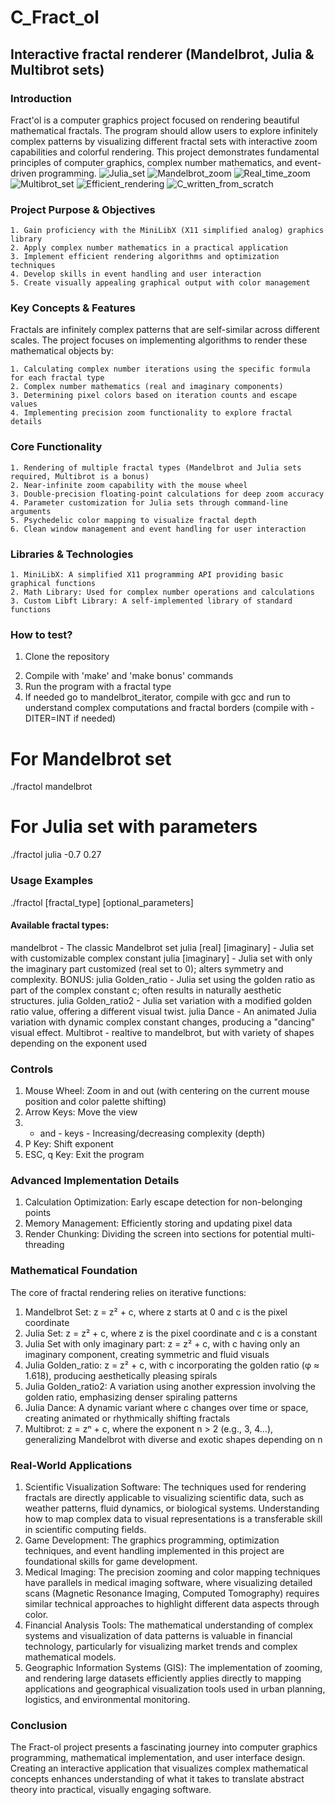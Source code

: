 # C_Fract_ol
## Interactive fractal renderer (Mandelbrot, Julia &amp; Multibrot sets)

### Introduction
Fract'ol is a computer graphics project focused on rendering beautiful mathematical fractals. The program should allow users to explore infinitely complex patterns by visualizing different fractal sets with interactive zoom capabilities and colorful rendering. This project demonstrates fundamental principles of computer graphics, complex number mathematics, and event-driven programming.
![Julia_set](images/julia_set.png)
![Mandelbrot_zoom](images/mandelbrot_zoom.png)
![Real_time_zoom](images/real_time_zoom.png)
![Multibrot_set](images/multibrot_set.png)
![Efficient_rendering](images/efficient_rendering.png)
![C_written_from_scratch](images/c_written_from_scratch.png)

### Project Purpose & Objectives
    1. Gain proficiency with the MiniLibX (X11 simplified analog) graphics library
    2. Apply complex number mathematics in a practical application
    3. Implement efficient rendering algorithms and optimization techniques
    4. Develop skills in event handling and user interaction
    5. Create visually appealing graphical output with color management

### Key Concepts & Features
Fractals are infinitely complex patterns that are self-similar across different scales. The project focuses on implementing algorithms to render these mathematical objects by:

    1. Calculating complex number iterations using the specific formula for each fractal type
    2. Complex number mathematics (real and imaginary components)
    3. Determining pixel colors based on iteration counts and escape values
    4. Implementing precision zoom functionality to explore fractal details

### Core Functionality
    1. Rendering of multiple fractal types (Mandelbrot and Julia sets required, Multibrot is a bonus)
    2. Near-infinite zoom capability with the mouse wheel
    3. Double-precision floating-point calculations for deep zoom accuracy
    4. Parameter customization for Julia sets through command-line arguments
    5. Psychedelic color mapping to visualize fractal depth
    6. Clean window management and event handling for user interaction

### Libraries & Technologies
    1. MiniLibX: A simplified X11 programming API providing basic graphical functions
    2. Math Library: Used for complex number operations and calculations
    3. Custom Libft Library: A self-implemented library of standard functions

### How to test?
1. Clone the repository
<!--2. Clone the Libft repository https://github.com/gtretiak/C_libft
3. Clone the Minilibx (linux) repository https://github.com/42paris/minilibx-linux-->
2. Compile with 'make' and 'make bonus' commands
3. Run the program with a fractal type
4. If needed go to mandelbrot_iterator, compile with gcc and run to understand complex computations and fractal borders (compile with -DITER=INT if needed) 
# For Mandelbrot set
./fractol mandelbrot

# For Julia set with parameters
./fractol julia -0.7 0.27

### Usage Examples
./fractol [fractal_type] [optional_parameters]
#### Available fractal types:
mandelbrot - The classic Mandelbrot set
julia [real] [imaginary] - Julia set with customizable complex constant
julia [imaginary] - Julia set with only the imaginary part customized (real set to 0); alters symmetry and complexity.
BONUS:
julia Golden_ratio - Julia set using the golden ratio as part of the complex constant c; often results in naturally aesthetic structures.
julia Golden_ratio2 - Julia set variation with a modified golden ratio value, offering a different visual twist.
julia Dance - An animated Julia variation with dynamic complex constant changes, producing a "dancing" visual effect.
Multibrot - realtive to mandelbrot, but with variety of shapes depending on the exponent used

### Controls
1. Mouse Wheel: Zoom in and out (with centering on the current mouse position and color palette shifting)
2. Arrow Keys: Move the view
3. + and - keys - Increasing/decreasing complexity (depth)
4. P Key: Shift exponent
5. ESC, q Key: Exit the program

### Advanced Implementation Details
1. Calculation Optimization: Early escape detection for non-belonging points
2. Memory Management: Efficiently storing and updating pixel data
3. Render Chunking: Dividing the screen into sections for potential multi-threading

### Mathematical Foundation
The core of fractal rendering relies on iterative functions:
1. Mandelbrot Set: z = z² + c, where z starts at 0 and c is the pixel coordinate
2. Julia Set: z = z² + c, where z is the pixel coordinate and c is a constant
3. Julia Set with only imaginary part: z = z² + c, with c having only an imaginary component, creating symmetric and fluid visuals
4. Julia Golden_ratio: z = z² + c, with c incorporating the golden ratio (φ ≈ 1.618), producing aesthetically pleasing spirals
5. Julia Golden_ratio2: A variation using another expression involving the golden ratio, emphasizing denser spiraling patterns
6. Julia Dance: A dynamic variant where c changes over time or space, creating animated or rhythmically shifting fractals
7. Multibrot: z = zⁿ + c, where the exponent n > 2 (e.g., 3, 4…), generalizing Mandelbrot with diverse and exotic shapes depending on n

### Real-World Applications
1. Scientific Visualization Software: The techniques used for rendering fractals are directly applicable to visualizing scientific data, such as weather patterns, fluid dynamics, or biological systems. Understanding how to map complex data to visual representations is a transferable skill in scientific computing fields.
2. Game Development: The graphics programming, optimization techniques, and event handling implemented in this project are foundational skills for game development.
3. Medical Imaging: The precision zooming and color mapping techniques have parallels in medical imaging software, where visualizing detailed scans (Magnetic Resonance Imaging, Computed Tomography) requires similar technical approaches to highlight different data aspects through color.
4. Financial Analysis Tools: The mathematical understanding of complex systems and visualization of data patterns is valuable in financial technology, particularly for visualizing market trends and complex mathematical models.
5. Geographic Information Systems (GIS): The implementation of zooming, and rendering large datasets efficiently applies directly to mapping applications and geographical visualization tools used in urban planning, logistics, and environmental monitoring.

### Conclusion
The Fract-ol project presents a fascinating journey into computer graphics programming, mathematical implementation, and user interface design. Creating an interactive application that visualizes complex mathematical concepts enhances understanding of what it takes to translate abstract theory into practical, visually engaging software.
